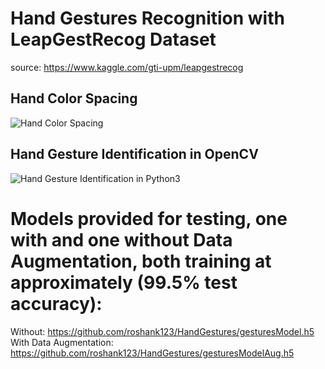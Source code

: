# Hand Gestures Recognition with LeapGestRecog Dataset
source: https://www.kaggle.com/gti-upm/leapgestrecog
## Hand Color Spacing
![Hand Color Spacing](https://github.com/roshank123/HandGestures/blob/master/Screen%20Shot%202020-05-20%20at%2012.46.14%20PM.png)

## Hand Gesture Identification in OpenCV
![Hand Gesture Identification in Python3](https://github.com/roshank123/HandGestures/blob/master/Screen%20Shot%202020-05-20%20at%2012.45.45%20PM.png)

# Models provided for testing, one with and one without Data Augmentation, both training at approximately (99.5% test accuracy):
Without: https://github.com/roshank123/HandGestures/gesturesModel.h5
With Data Augmentation: https://github.com/roshank123/HandGestures/gesturesModelAug.h5
